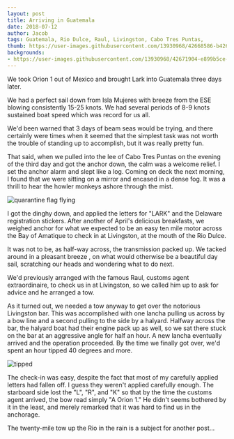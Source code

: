 ```yaml
---
layout: post
title: Arriving in Guatemala
date: 2018-07-12
author: Jacob
tags: Guatemala, Rio Dulce, Raul, Livingston, Cabo Tres Puntas, 
thumb: https://user-images.githubusercontent.com/13930968/42668586-b426ba14-860e-11e8-9ded-562008cf6166.png
backgrounds:
- https://user-images.githubusercontent.com/13930968/42671904-e899b5ce-861f-11e8-940b-c28e90e3694f.png
---
```


We took Orion 1 out of Mexico and brought Lark into Guatemala three days later.  

We had a perfect sail down from Isla Mujeres with breeze from the ESE blowing consistently 15-25 knots.  We had several periods of 8-9 knots sustained boat speed which was record for us all.  

We'd been warned that 3 days of beam seas would be trying, and there certainly were times when it seemed that the simplest task was not worth the trouble of standing up to accomplish, but it was really pretty fun.

That said, when we pulled into the lee of Cabo Tres Puntas on the evening of the third day and got the anchor down, the calm was a welcome relief. I set the anchor alarm and slept like a log.  Coming on deck the next morning, I found that we were sitting on a mirror and encased in a dense fog.  It was a thrill to hear the howler monkeys ashore through the mist.

![quarantine flag flying](https://user-images.githubusercontent.com/13930968/42668586-b426ba14-860e-11e8-9ded-562008cf6166.png)

I got the dinghy down, and applied the letters for "LARK" and the Delaware registration stickers.  After another of April's delicious breakfasts, we weighed anchor for what we expected to be an easy ten mile motor across the Bay of Amatique to check in at Livingston, at the mouth of the Rio Dulce.  

It was not to be, as half-way across, the transmission packed up.  We tacked around in a pleasant breeze , on what would otherwise be a beautiful day sail, scratching our heads and wondering what to do next.

We'd previously arranged with the famous Raul, customs agent extraordinaire, to check us in at Livingston, so we called him up to ask for advice and he arranged a tow.  

As it turned out, we needed a tow anyway to get over the notorious Livingston bar.  This was accomplished with one lancha pulling us across by a bow line and a second pulling to the side by a halyard.  Halfway across the bar, the halyard boat had their engine pack up as well, so we sat there stuck on the bar at an aggressive angle for half an hour.  A new lancha eventually arrived and the operation proceeded.  By the time we finally got over, we'd spent an hour tipped 40 degrees and more.

![tipped](https://user-images.githubusercontent.com/13930968/42668805-e0362918-860f-11e8-82f9-a26f2dc0cf8d.png)

The check-in was easy, despite the fact that most of my carefully applied letters had fallen off.  I guess they weren't applied carefully enough.  The starboard side lost the "L", "R", and "K" so that by the time the customs agent arrived, the bow read simply "A Orion 1."  He didn't seems bothered by it in the least, and merely remarked that it was hard to find us in the anchorage.

The twenty-mile tow up the Rio in the rain is a subject for another post...
